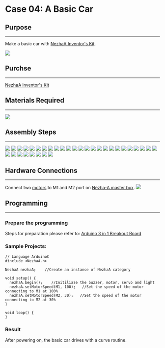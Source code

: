 # Case 04: A Basic Car

## Purpose
---
Make a basic car with [NezhaA Inventor's Kit](https://shop.elecfreaks.com/products/elecfreaks-arduino-36-in-1-nezha-a-inventors-kit?_pos=2&_sid=e1dfa3343&_ss=r).

![](./images/neza-a-case-04-01.png)

## Purchse
---
 [NezhaA Inventor's Kit](https://shop.elecfreaks.com/products/elecfreaks-arduino-36-in-1-nezha-a-inventors-kit?_pos=2&_sid=e1dfa3343&_ss=r)

## Materials Required
---
![](./images/neza-a-case-04-02.png)

## Assembly Steps
---
![](./images/neza-a-step-04-01.png)
![](./images/neza-a-step-04-02.png)
![](./images/neza-a-step-04-03.png)
![](./images/neza-a-step-04-04.png)
![](./images/neza-a-step-04-05.png)
![](./images/neza-a-step-04-06.png)
![](./images/neza-a-step-04-07.png)
![](./images/neza-a-step-04-08.png)
![](./images/neza-a-step-04-09.png)
![](./images/neza-a-step-04-10.png)
![](./images/neza-a-step-04-11.png)
![](./images/neza-a-step-04-12.png)
![](./images/neza-a-step-04-13.png)
![](./images/neza-a-step-04-14.png)
![](./images/neza-a-step-04-15.png)
![](./images/neza-a-step-04-16.png)
![](./images/neza-a-step-04-17.png)
![](./images/neza-a-step-04-18.png)
![](./images/neza-a-step-04-19.png)
![](./images/neza-a-step-04-20.png)
![](./images/neza-a-step-04-21.png)
![](./images/neza-a-step-04-22.png)
![](./images/neza-a-step-04-23.png)
![](./images/neza-a-step-04-24.png)
![](./images/neza-a-step-04-25.png)
![](./images/neza-a-step-04-26.png)
![](./images/neza-a-step-04-27.png)
![](./images/neza-a-step-04-28.png)
![](./images/neza-a-step-04-29.png)
![](./images/neza-a-step-04-30.png)
![](./images/neza-a-step-04-31.png)
![](./images/neza-a-step-04-32.png)
![](./images/neza-a-step-04-33.png)

## Hardware Connections
---
Connect two [motors](https://www.elecfreaks.com/geekservo-motor-2kg-compatible-with-lego.html) to M1 and M2 port on [Nezha-A master box](https://www.elecfreaks.com/arduino-3-in-1-master-control-box.html). ![](./images/neza-a-case-04-03.png)

## Programming
---
### Prepare the programming

Steps for preparation please refer to: [Arduino 3 in 1 Breakout Board](https://www.elecfreaks.com/learn-en/Arduino-3-in-1-box/Arduino-3-in-1-box.html)

### Sample Projects:
```
// Language ArduinoC
#include <NezhaA.h>

NezhaA nezhaA;    //Create an instance of NezhaA category

void setup() {
  nezhaA.begin();    //Initiliaze the buzzer, motor, servo and light
  nezhaA.setMotorSpeed(M1, 100);   //Set the speed of the motor connecting to M1 at 100%
  nezhaA.setMotorSpeed(M2, 30);   //Set the speed of the motor connecting to M2 at 30%
}

void loop() {
}
```
### Result
After powering on, the basic car drives with a curve routine. 

